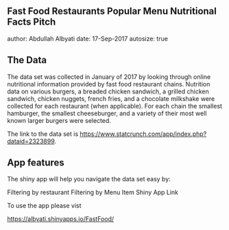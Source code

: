 ## Fast Food Restaurants Popular Menu Nutritional Facts Pitch

author: Abdullah Albyati date: 17-Sep-2017 autosize: true

## The Data

The data set was collected in January of 2017 by looking through online nutritional information provided by fast food restaurant chains. Nutrition data on various burgers, a breaded chicken sandwich, a grilled chicken sandwich, chicken nuggets, french fries, and a chocolate milkshake were collected for each restaurant (when applicable). For each chain the smallest hamburger, the smallest cheeseburger, and a variety of their most well known larger burgers were selected.

The link to the data set is https://www.statcrunch.com/app/index.php?dataid=2323899.

## App features

The shiny app will help you navigate the data set easy by:

Filtering by restaurant
Filtering by Menu Item
Shiny App Link

To use the app please vist

https://albyati.shinyapps.io/FastFood/
